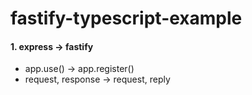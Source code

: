 # fastify-typescript-example
#### 1. express -> fastify
- app.use() -> app.register()
- request, response -> request, reply
